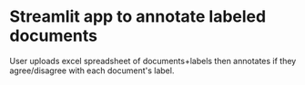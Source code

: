 # Streamlit app to annotate labeled documents

User uploads excel spreadsheet of documents+labels then annotates if they agree/disagree with each document's label.

